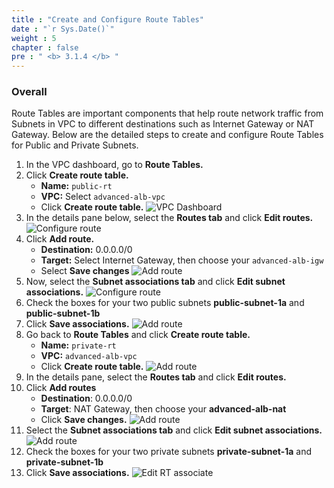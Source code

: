 ```yaml
---
title : "Create and Configure Route Tables"
date : "`r Sys.Date()`"
weight : 5
chapter : false
pre : " <b> 3.1.4 </b> "
---
```


### Overall
Route Tables are important components that help route network traffic from Subnets in VPC to different destinations such as Internet Gateway or NAT Gateway. Below are the detailed steps to create and configure Route Tables for Public and Private Subnets.

1. In the VPC dashboard, go to **Route Tables.**
2. Click **Create route table.**
   - **Name:** `public-rt    `
   - **VPC:** Select `advanced-alb-vpc`
   - Click **Create route table.**
![VPC Dashboard](/images/3-VPCSetup/3.1-CreateVPC/3.1.4-CreateRouteTable/01-ConfigRT.png)
3. In the details pane below, select the **Routes tab** and click **Edit routes.**
![Configure route](/images/3-VPCSetup/3.1-CreateVPC/3.1.4-CreateRouteTable/02-EditRoute.png)
4. Click **Add route.**
   - **Destination:** 0.0.0.0/0
   - **Target:** Select Internet Gateway, then choose your `advanced-alb-igw`
   - Select **Save changes**
![Add route](/images/3-VPCSetup/3.1-CreateVPC/3.1.4-CreateRouteTable/03-AddRoute.png)
5. Now, select the **Subnet associations tab** and click **Edit subnet associations.**
![Configure route](/images/3-VPCSetup/3.1-CreateVPC/3.1.4-CreateRouteTable/04-SubnetAssociation.png)
6. Check the boxes for your two public subnets **public-subnet-1a** and **public-subnet-1b**
7. Click **Save associations.**
![Add route](/images/3-VPCSetup/3.1-CreateVPC/3.1.4-CreateRouteTable/05-EditSubnetAssociate.png)
8. Go back to **Route Tables** and click **Create route table.**
   - **Name:** `private-rt    `
   - **VPC:**   `advanced-alb-vpc `
   - Click **Create route table.**
![Add route](/images/3-VPCSetup/3.1-CreateVPC/3.1.4-CreateRouteTable/06-ConfigPrivateRT.png)
9. In the details pane, select the **Routes tab** and click **Edit routes.**
10. Click **Add routes**
    - **Destination**: 0.0.0.0/0
    - **Target**:  NAT Gateway, then choose your **advanced-alb-nat**
    - Click **Save changes.**
![Add route](/images/3-VPCSetup/3.1-CreateVPC/3.1.4-CreateRouteTable/07-EditPrivateRT.png)
11.  Select the **Subnet associations tab** and click **Edit subnet associations.**
![Add route](/images/3-VPCSetup/3.1-CreateVPC/3.1.4-CreateRouteTable/08-PrivateRTAssociate.png)
12.   Check the boxes for your two private subnets **private-subnet-1a** and **private-subnet-1b**
2.   Click **Save associations.**
![Edit RT associate](/images/3-VPCSetup/3.1-CreateVPC/3.1.4-CreateRouteTable/09-EditPrivateRTAssociate.png)